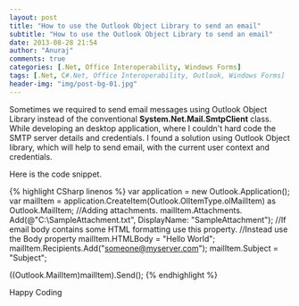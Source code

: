 ```yaml
---
layout: post
title: "How to use the Outlook Object Library to send an email"
subtitle: "How to use the Outlook Object Library to send an email"
date: 2013-08-28 21:54
author: "Anuraj"
comments: true
categories: [.Net, Office Interoperability, Windows Forms]
tags: [.Net, C#.Net, Office Interoperability, Outlook, Windows Forms]
header-img: "img/post-bg-01.jpg"
---
```

Sometimes we required to send email messages using Outlook Object Library instead of the conventional **System.Net.Mail.SmtpClient** class. While developing an desktop application, where I couldn't hard code the SMTP server details and credentials. I found a solution using Outlook Object library, which will help to send email, with the current user context and credentials.

Here is the code snippet.

{% highlight CSharp linenos %}
var application = new Outlook.Application();
var mailItem =
    application.CreateItem(Outlook.OlItemType.olMailItem) as Outlook.MailItem;
//Adding attachments.
mailItem.Attachments.
    Add(@"C:\SampleAttachment.txt", DisplayName: "SampleAttachment");
//If email body contains some HTML formatting use this property.
//Instead use the Body property
mailItem.HTMLBody = "Hello World";
mailItem.Recipients.Add("someone@myserver.com");
mailItem.Subject = "Subject";

((Outlook.MailItem)mailItem).Send();
{% endhighlight %}

Happy Coding
